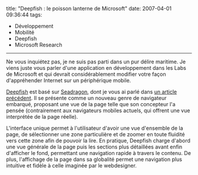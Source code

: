 title: "Deepfish : le poisson lanterne de Microsoft"
date: 2007-04-01 09:36:44
tags:
  - Développement
  - Mobilité
  - Deepfish
  - Microsoft Research
---

Ne vous inquiétez pas, je ne suis pas parti dans un pur délire maritime. Je viens juste vous parler d'une application en développement dans les Labs de Microsoft et qui devrait considérablement modifier votre façon d'appréhender Internet sur un périphérique mobile.

<!-- more -->

[Deepfish](//en.wikipedia.org/wiki/Microsoft_Live_Labs_Deepfish) est basé sur [Seadragon](//en.wikipedia.org/wiki/Seadragon_Software), dont je vous ai parlé dans [un article précédent](/blog/microsoft-seadragon/). Il se présente comme un nouveau genre de navigateur embarqué, proposant une vue de la page telle que son concepteur l'a pensée (contrairement aux navigateurs mobiles actuels, qui offrent une vue interprétée de la page réelle).

L'interface unique permet à l'utilisateur d'avoir une vue d'ensemble de la page, de sélectionner une zone particulière et de zoomer en toute fluidité vers cette zone afin de pouvoir la lire. En pratique, Deepfish charge d'abord une vue générale de la page puis les sections plus détaillées avant enfin d'afficher le fond, permettant une navigation rapide à travers le contenu. De plus, l'affichage de la page dans sa globalité permet une navigation plus intuitive et fidèle à celle imaginée par le webdesigner.